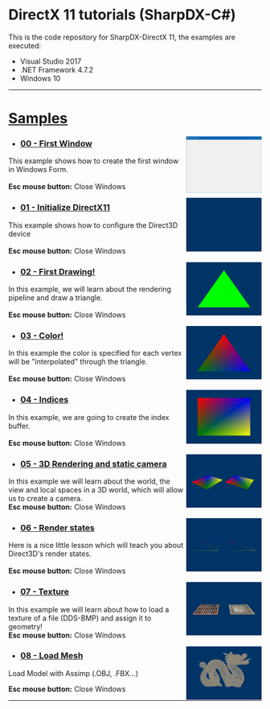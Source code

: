 # DirectX 11 tutorials (SharpDX-C#)

This is the code repository for SharpDX-DirectX 11, the examples are executed:

- Visual Studio 2017
- .NET Framework 4.7.2
- Windows 10

<hr>

# [Samples](https://github.com/IZNITE/DirectX-11-tutorials-SharpDX/tree/master/Src)

<img src="/IMG/01.PNG" width="150px" align="right">

* ### [00 - First Window](https://github.com/IZNITE/DirectX-11-tutorials-SharpDX/tree/master/Src/%5B00%5D%20First%20Window)

This example shows how to create the first window in Windows Form.<br>
</br>
<b>Esc mouse button:</b> Close Windows

<img src="/IMG/02.PNG" width="150px" align="right">

* ### [01 - Initialize DirectX11](https://github.com/IZNITE/DirectX-11-tutorials-SharpDX/tree/master/Src/%5B01%5D%20Initialize%20DirectX11)

This example shows how to configure the Direct3D device<br>
</br>
<b>Esc mouse button:</b> Close Windows

<img src="/IMG/03.PNG" width="150px" align="right">

* ### [02 - First Drawing!](https://github.com/IZNITE/DirectX-11-tutorials-SharpDX/tree/master/Src/%5B02%5D%20First%20Drawing!)

In this example, we will learn about the rendering pipeline and draw a triangle.<br>
</br>
<b>Esc mouse button:</b> Close Windows

<img src="/IMG/04.PNG" width="150px" align="right">

* ### [03 - Color!](https://github.com/IZNITE/DirectX-11-tutorials-SharpDX/tree/master/Src/%5B03%5D%20Color!)

In this example the color is specified for each vertex will be "interpolated" through the triangle.<br>
</br>
<b>Esc mouse button:</b> Close Windows

<img src="/IMG/05.PNG" width="150px" align="right">

* ### [04 -  Indices](https://github.com/IZNITE/DirectX-11-tutorials-SharpDX/tree/master/Src/%5B04%5D%20Indices)

In this example, we are going to create the index buffer.<br>
</br>
<b>Esc mouse button:</b> Close Windows

<img src="/IMG/06.PNG" width="150px" align="right">

* ### [05 - 3D Rendering and static camera](https://github.com/IZNITE/DirectX-11-tutorials-SharpDX/tree/master/Src/%5B05%5D%203D%20Rendering%20and%20static%20camera)

In this example we will learn about the world, the view and local spaces in a 3D world, which will allow us to create a camera.<br>
<b>Esc mouse button:</b> Close Windows

<img src="/IMG/07.PNG" width="150px" align="right">

* ### [06 - Render states](https://github.com/IZNITE/DirectX-11-tutorials-SharpDX/tree/master/Src/%5B06%5D%20Render%20states)

Here is a nice little lesson which will teach you about Direct3D's render states.<br>
</br>
<b>Esc mouse button:</b> Close Windows

<img src="/IMG/08.PNG" width="150px" align="right">

* ### [07 - Texture](https://github.com/IZNITE/DirectX-11-tutorials-SharpDX/tree/master/Src/%5B07%5D%20Texture)

In this example we will learn about how to load a texture of a file (DDS-BMP) and assign it to geometry!<br>
<b>Esc mouse button:</b> Close Windows

<img src="/IMG/09.PNG" width="150px" align="right">

* ### [08 - Load Mesh](https://github.com/IZNITE/DirectX-11-tutorials-SharpDX/tree/master/Src/%5B07%5D%20Texture)

Load Model with Assimp (.OBJ, .FBX...)<br>

<b>Esc mouse button:</b> Close Windows

<hr>
